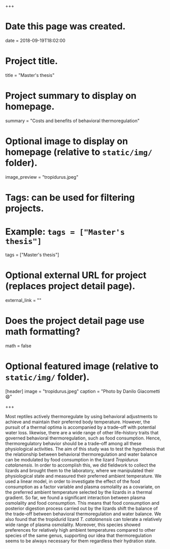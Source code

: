 +++
# Date this page was created.
date = 2018-09-19T18:02:00

# Project title.
title = "Master's thesis"

# Project summary to display on homepage.
summary = "Costs and benefits of behavioral thermoregulation"

# Optional image to display on homepage (relative to `static/img/` folder).
image_preview = "tropidurus.jpeg"

# Tags: can be used for filtering projects.
# Example: `tags = ["Master's thesis"]`
tags = ["Master's thesis"]

# Optional external URL for project (replaces project detail page).
external_link = ""

# Does the project detail page use math formatting?
math = false

# Optional featured image (relative to `static/img/` folder).
[header]
image = "tropidurus.jpeg"
caption = "Photo by Danilo Giacometti :smile:"

+++

Most reptiles actively thermoregulate by using behavioral adjustments to achieve and maintain their preferred body temperature. However, the pursuit of a thermal optima is accompanied by a trade–off with potential water loss. likewise, there are a wide range of other life–history traits that governed behavioral thermoregulation, such as food consumption. Hence, thermoregulatory behavior should be a trade–off among all these physiological activities. The aim of this study was to test the hypothesis that the relationship between behavioral thermoregulation and water balance can be modulated by food consumption in the lizard *Tropidurus catalanensis*. In order to accomplish this, we did fieldwork to collect the lizards and brought them to the laboratory, where we manipulated their physiological state and measured their preferred ambient temperature. We used a linear model, in order to investigate the effect of the food consumption as a factor variable and plasma osmolality as a covariate, on the preferred ambient temperature selected by the lizards in a thermal gradient. So far, we found a significant interaction between plasma osmolality and food consumption. This means that food consumption and posterior digestion process carried out by the lizards shift the balance of the trade–off between behavioral thermoregulation and water balance. We also found that the tropidurid lizard *T. catalanensis* can tolerate a relatively wide range of plasma osmolality. Moreover, this species showed preferences for relatively high ambient temperatures compared to other species of the same genus, supporting our idea that thermoregulation seems to be always necessary for them regardless their hydration state. 
